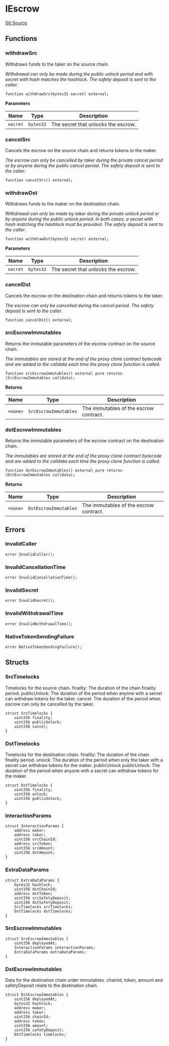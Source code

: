 # IEscrow
[Git Source](https://github.com/byshape/cross-chain-swap/blob/e26c23ac0516aa14fa1ee0839087565b952fb4f1/contracts/interfaces/IEscrow.sol)


## Functions
### withdrawSrc

Withdraws funds to the taker on the source chain.

*Withdrawal can only be made during the public unlock period and with secret
with hash matches the hashlock.
The safety deposit is sent to the caller.*


```solidity
function withdrawSrc(bytes32 secret) external;
```
**Parameters**

|Name|Type|Description|
|----|----|-----------|
|`secret`|`bytes32`|The secret that unlocks the escrow.|


### cancelSrc

Cancels the escrow on the source chain and returns tokens to the maker.

*The escrow can only be cancelled by taker during the private cancel period or
by anyone during the public cancel period.
The safety deposit is sent to the caller.*


```solidity
function cancelSrc() external;
```

### withdrawDst

Withdraws funds to the maker on the destination chain.

*Withdrawal can only be made by taker during the private unlock period or by anyone
during the public unlock period. In both cases, a secret with hash matching the hashlock must be provided.
The safety deposit is sent to the caller.*


```solidity
function withdrawDst(bytes32 secret) external;
```
**Parameters**

|Name|Type|Description|
|----|----|-----------|
|`secret`|`bytes32`|The secret that unlocks the escrow.|


### cancelDst

Cancels the escrow on the destination chain and returns tokens to the taker.

*The escrow can only be cancelled during the cancel period.
The safety deposit is sent to the caller.*


```solidity
function cancelDst() external;
```

### srcEscrowImmutables

Returns the immutable parameters of the escrow contract on the source chain.

*The immutables are stored at the end of the proxy clone contract bytecode and
are added to the calldata each time the proxy clone function is called.*


```solidity
function srcEscrowImmutables() external pure returns (SrcEscrowImmutables calldata);
```
**Returns**

|Name|Type|Description|
|----|----|-----------|
|`<none>`|`SrcEscrowImmutables`|The immutables of the escrow contract.|


### dstEscrowImmutables

Returns the immutable parameters of the escrow contract on the destination chain.

*The immutables are stored at the end of the proxy clone contract bytecode and
are added to the calldata each time the proxy clone function is called.*


```solidity
function dstEscrowImmutables() external pure returns (DstEscrowImmutables calldata);
```
**Returns**

|Name|Type|Description|
|----|----|-----------|
|`<none>`|`DstEscrowImmutables`|The immutables of the escrow contract.|


## Errors
### InvalidCaller

```solidity
error InvalidCaller();
```

### InvalidCancellationTime

```solidity
error InvalidCancellationTime();
```

### InvalidSecret

```solidity
error InvalidSecret();
```

### InvalidWithdrawalTime

```solidity
error InvalidWithdrawalTime();
```

### NativeTokenSendingFailure

```solidity
error NativeTokenSendingFailure();
```

## Structs
### SrcTimelocks
Timelocks for the source chain.
finality: The duration of the chain finality period.
publicUnlock: The duration of the period when anyone with a secret can withdraw tokens for the taker.
cancel: The duration of the period when escrow can only be cancelled by the taker.


```solidity
struct SrcTimelocks {
    uint256 finality;
    uint256 publicUnlock;
    uint256 cancel;
}
```

### DstTimelocks
Timelocks for the destination chain.
finality: The duration of the chain finality period.
unlock: The duration of the period when only the taker with a secret can withdraw tokens for the maker.
publicUnlock publicUnlock: The duration of the period when anyone with a secret can withdraw tokens for the maker.


```solidity
struct DstTimelocks {
    uint256 finality;
    uint256 unlock;
    uint256 publicUnlock;
}
```

### InteractionParams

```solidity
struct InteractionParams {
    address maker;
    address taker;
    uint256 srcChainId;
    address srcToken;
    uint256 srcAmount;
    uint256 dstAmount;
}
```

### ExtraDataParams

```solidity
struct ExtraDataParams {
    bytes32 hashlock;
    uint256 dstChainId;
    address dstToken;
    uint256 srcSafetyDeposit;
    uint256 dstSafetyDeposit;
    SrcTimelocks srcTimelocks;
    DstTimelocks dstTimelocks;
}
```

### SrcEscrowImmutables

```solidity
struct SrcEscrowImmutables {
    uint256 deployedAt;
    InteractionParams interactionParams;
    ExtraDataParams extraDataParams;
}
```

### DstEscrowImmutables
Data for the destination chain order immutables.
chainId, token, amount and safetyDeposit relate to the destination chain.


```solidity
struct DstEscrowImmutables {
    uint256 deployedAt;
    bytes32 hashlock;
    address maker;
    address taker;
    uint256 chainId;
    address token;
    uint256 amount;
    uint256 safetyDeposit;
    DstTimelocks timelocks;
}
```

